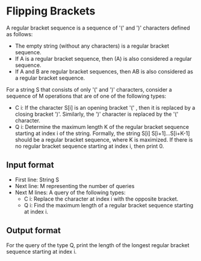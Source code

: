 # Flipping Brackets

A regular bracket sequence is a sequence of '(' and ')' characters defined as follows:

- The empty string (without any characters) is a regular bracket sequence.
- If A is a regular bracket sequence, then (A) is also considered a regular sequence.
- If A and B are regular bracket sequences, then AB is also considered as a regular bracket sequence.

For a string S that consists of only '(' and ')' characters, consider a sequence of M operations that are of one of the following types:

- C i: If the character S[i] is an opening bracket '(' , then it is replaced by a closing bracket ')'. Similarly, the ')' character is replaced by the '(' character.
- Q i: Determine the maximum length K of the regular bracket sequence starting at index i of the string. Formally, the string S[i] S[i+1]...S[i+K-1] should be a regular bracket sequence, where K is maximized. If there is no regular bracket sequence starting at index i, then print 0.

## Input format

- First line: String S
- Next line: M representing the number of queries
- Next M lines: A query of the following types:
  - C i: Replace the character at index i with the opposite bracket.
  - Q i: Find the maximum length of a regular bracket sequence starting at index i.

## Output format

For the query of the type Q, print the length of the longest regular bracket sequence starting at index i.
